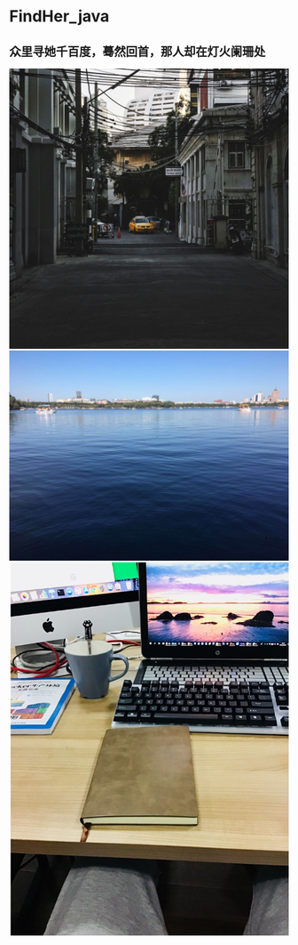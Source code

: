# FindHer_java

## 众里寻她千百度，蓦然回首，那人却在灯火阑珊处

![image](https://github.com/HaijunMa/FindHer_java/raw/master/image/01.jpg)
![image](https://github.com/HaijunMa/FindHer_java/raw/master/image/02.jpg)
![image](https://github.com/HaijunMa/FindHer_java/raw/master/image/03.jpg)
